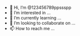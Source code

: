 - 👋 Hi, I’m @123456789ppssspp
- 👀 I’m interested in ...
- 🌱 I’m currently learning ...
- 💞️ I’m looking to collaborate on ...
- 📫 How to reach me ...

<!---
123456789ppssspp/123456789ppssspp is a ✨ special ✨ repository because its `README.md` (this file) appears on your GitHub profile.
You can click the Preview link to take a look at your changes.
--->
